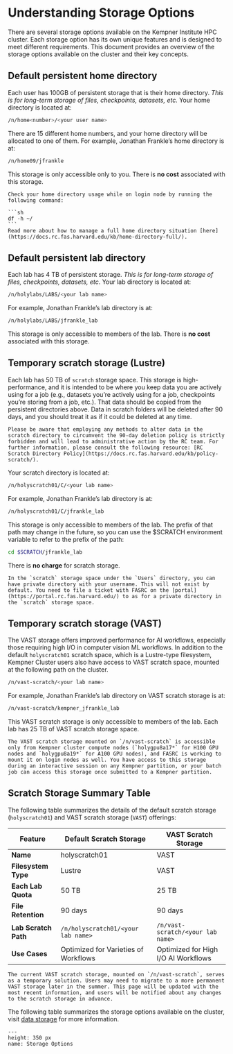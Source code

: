 # Understanding Storage Options

There are several storage options available on the Kempner Institute HPC cluster. Each storage option has its own unique features and is designed to meet different requirements. This document provides an overview of the storage options available on the cluster and their key concepts.

## Default persistent home directory

Each user has 100GB of persistent storage that is their home directory. _This is for long-term storage of files, checkpoints, datasets, etc._ Your home directory is located at:

```sh	
/n/home<number>/<your user name>
```

There are 15 different home numbers, and your home directory will be allocated to one of them. For example, Jonathan Frankle’s home directory is at:

```sh
/n/home09/jfrankle
```
This storage is only accessible only to you. There is __no cost__ associated with this storage.

````{tip}
Check your home directory usage while on login node by running the following command:

```sh
df -h ~/
```
Read more about how to manage a full home directory situation [here](https://docs.rc.fas.harvard.edu/kb/home-directory-full/).

````




## Default persistent lab directory

Each lab has 4 TB of persistent storage. _This is for long-term storage of files, checkpoints, datasets, etc_. Your lab directory is located at:

```sh
/n/holylabs/LABS/<your lab name>
```

For example, Jonathan Frankle’s lab directory is at:

```sh
/n/holylabs/LABS/jfrankle_lab
```

This storage is only accessible to members of the lab. There is __no cost__ associated with this storage.

## Temporary scratch storage (Lustre)

Each lab has 50 TB of `scratch` storage space. This storage is high-performance, and it is intended to be where you keep data you are actively using for a job (e.g., datasets you’re actively using for a job, checkpoints you’re storing from a job, etc.). That data should be copied from the persistent directories above. Data in scratch folders will be deleted after 90 days, and you should treat it as if it could be deleted at any time. 

```{warning}
Please be aware that employing any methods to alter data in the scratch directory to circumvent the 90-day deletion policy is strictly forbidden and will lead to administrative action by the RC team. For further information, please consult the following resource: [RC Scratch Directory Policy](https://docs.rc.fas.harvard.edu/kb/policy-scratch/).
```

Your scratch directory is located at:

```sh
/n/holyscratch01/C/<your lab name>
```

For example, Jonathan Frankle’s lab directory is at:

```sh
/n/holyscratch01/C/jfrankle_lab
```

This storage is only accessible to members of the lab. The prefix of that path may change in the future, so you can use the $SCRATCH environment variable to refer to the prefix of the path:

```sh
cd $SCRATCH/jfrankle_lab
```

There is __no charge__ for scratch storage. 

```{note}
In the `scratch` storage space under the `Users` directory, you can have private directory with your username. This will not exist by default. You need to file a ticket with FASRC on the [portal](https://portal.rc.fas.harvard.edu/) to as for a private directory in the `scratch` storage space.
```

## Temporary scratch storage (VAST)
The VAST storage offers improved performance for AI workflows, especially those requiring high I/O in computer vision ML workflows. In addition to the default `holyscratch01` scratch space, which is a Lustre-type filesystem, Kempner Cluster users also have access to VAST scratch space, mounted at the following path on the cluster.

```bash
/n/vast-scratch/<your lab name>
```

For example, Jonathan Frankle’s lab directory on VAST scratch storage is at:

```bash
/n/vast-scratch/kempner_jfrankle_lab
```

This VAST scratch storage is only accessible to members of the lab. Each lab has 25 TB of VAST scratch storage space.

```{note}
The VAST scratch storage mounted on `/n/vast-scratch` is accessible only from Kempner cluster compute nodes (`holygpu8a17*` for H100 GPU nodes and `holygpu8a19*` for A100 GPU nodes), and FASRC is working to mount it on login nodes as well. You have access to this storage during an interactive session on any Kempner partition, or your batch job can access this storage once submitted to a Kempner partition.
```

## Scratch Storage Summary Table


The following table summarizes the details of the default scratch storage (`holyscratch01`) and VAST scratch storage (`VAST`) offerings:

| Feature             | Default Scratch Storage | VAST Scratch Storage |
|---------------------|----------------------|----------------------|
| **Name**            | holyscratch01        | VAST                 |
| **Filesystem Type** | Lustre               | VAST                 |
| **Each Lab Quota**  | 50 TB                | 25 TB                |
| **File Retention**  | 90 days              | 90 days              |
| **Lab Scratch Path**| `/n/holyscratch01/<your lab name>` | `/n/vast-scratch/<your lab name>` |
| **Use Cases**       | Optimized for Varieties of Workflows | Optimized for High I/O AI Workflows |

```{note}
The current VAST scratch storage, mounted on `/n/vast-scratch`, serves as a temporary solution. Users may need to migrate to a more permanent VAST storage later in the summer. This page will be updated with the most recent information, and users will be notified about any changes to the scratch storage in advance.
```

The following table summarizes the storage options available on the cluster, visit [data storage](https://www.rc.fas.harvard.edu/services/data-storage/) for more information.

```{figure} figures/png/storage_table_20240324.png
---
height: 350 px
name: Storage Options
```